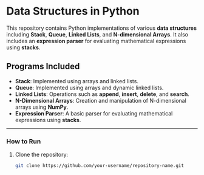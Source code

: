 # Data Structures in Python

This repository contains Python implementations of various **data structures** including **Stack**, **Queue**, **Linked Lists**, and **N-dimensional Arrays**. It also includes an **expression parser** for evaluating mathematical expressions using **stacks**.

## Programs Included

- **Stack**: Implemented using arrays and linked lists.
- **Queue**: Implemented using arrays and dynamic linked lists.
- **Linked Lists**: Operations such as **append**, **insert**, **delete**, and **search**.
- **N-Dimensional Arrays**: Creation and manipulation of N-dimensional arrays using **NumPy**.
- **Expression Parser**: A basic parser for evaluating mathematical expressions using **stacks**.

---

### How to Run

1. Clone the repository:

   ```bash
   git clone https://github.com/your-username/repository-name.git

